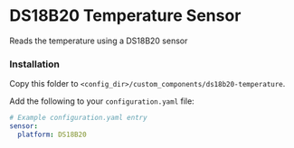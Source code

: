 # DS18B20 Temperature Sensor

Reads the temperature using a DS18B20 sensor

### Installation

Copy this folder to `<config_dir>/custom_components/ds18b20-temperature`.

Add the following to your `configuration.yaml` file:

```yaml
# Example configuration.yaml entry
sensor:
  platform: DS18B20
```
